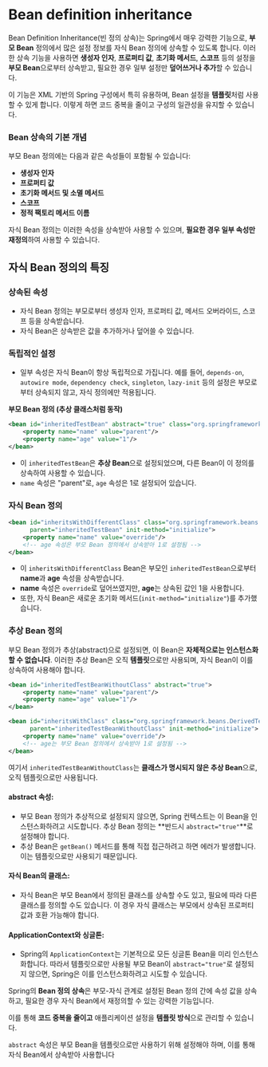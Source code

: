 # Bean definition inheritance

Bean Definition Inheritance(빈 정의 상속)는 Spring에서 매우 강력한 기능으로, **부모 Bean** 정의에서 많은 설정 정보를 자식 Bean 정의에 상속할 수 있도록 합니다. 이러한 상속 기능을 사용하면 **생성자 인자**, **프로퍼티 값**, **초기화 메서드**, **스코프** 등의 설정을 **부모 Bean**으로부터 상속받고, 필요한 경우 일부 설정만 **덮어쓰거나 추가**할 수 있습니다.

이 기능은 XML 기반의 Spring 구성에서 특히 유용하며, Bean 설정을 **템플릿**처럼 사용할 수 있게 합니다. 이렇게 하면 코드 중복을 줄이고 구성의 일관성을 유지할 수 있습니다.

### **Bean 상속의 기본 개념**

부모 Bean 정의에는 다음과 같은 속성들이 포함될 수 있습니다:

* **생성자 인자**
* **프로퍼티 값**
* **초기화 메서드 및 소멸 메서드**
* **스코프**
* **정적 팩토리 메서드 이름**

자식 Bean 정의는 이러한 속성을 상속받아 사용할 수 있으며, **필요한 경우 일부 속성만 재정의**하여 사용할 수 있습니다.

## **자식 Bean 정의의 특징**

### **상속된 속성**

* 자식 Bean 정의는 부모로부터 생성자 인자, 프로퍼티 값, 메서드 오버라이드, 스코프 등을 상속받습니다.
* 자식 Bean은 상속받은 값을 추가하거나 덮어쓸 수 있습니다.

### **독립적인 설정**

* 일부 속성은 자식 Bean이 항상 독립적으로 가집니다. 예를 들어, `depends-on`, `autowire mode`, `dependency check`, `singleton`, `lazy-init` 등의 설정은 부모로부터 상속되지 않고, 자식 정의에만 적용됩니다.

**부모 Bean 정의 (추상 클래스처럼 동작)**

```xml
<bean id="inheritedTestBean" abstract="true" class="org.springframework.beans.TestBean">
    <property name="name" value="parent"/>
    <property name="age" value="1"/>
</bean>
```

* 이 `inheritedTestBean`은 **추상 Bean**으로 설정되었으며, 다른 Bean이 이 정의를 상속하여 사용할 수 있습니다.
* `name` 속성은 "parent"로, `age` 속성은 1로 설정되어 있습니다.

### **자식 Bean 정의**

```xml
<bean id="inheritsWithDifferentClass" class="org.springframework.beans.DerivedTestBean"
      parent="inheritedTestBean" init-method="initialize">
    <property name="name" value="override"/>
    <!-- age 속성은 부모 Bean 정의에서 상속받아 1로 설정됨 -->
</bean>
```

* 이 `inheritsWithDifferentClass` Bean은 부모인 `inheritedTestBean`으로부터 **name**과 **age** 속성을 상속받습니다.
* **name** 속성은 `override`로 덮어쓰였지만, **age**는 상속된 값인 1을 사용합니다.
* 또한, 자식 Bean은 새로운 초기화 메서드(`init-method="initialize"`)를 추가했습니다.

### **추상 Bean 정의**

부모 Bean 정의가 추상(abstract)으로 설정되면, 이 Bean은 **자체적으로는 인스턴스화할 수 없습니다**. 이러한 추상 Bean은 오직 **템플릿**으로만 사용되며, 자식 Bean이 이를 상속하여 사용해야 합니다.

```xml
<bean id="inheritedTestBeanWithoutClass" abstract="true">
    <property name="name" value="parent"/>
    <property name="age" value="1"/>
</bean>

<bean id="inheritsWithClass" class="org.springframework.beans.DerivedTestBean"
      parent="inheritedTestBeanWithoutClass" init-method="initialize">
    <property name="name" value="override"/>
    <!-- age는 부모 Bean 정의에서 상속받아 1로 설정됨 -->
</bean>
```

여기서 `inheritedTestBeanWithoutClass`는 **클래스가 명시되지 않은 추상 Bean**으로, 오직 템플릿으로만 사용됩니다.

#### **abstract 속성**:

* 부모 Bean 정의가 추상적으로 설정되지 않으면, Spring 컨텍스트는 이 Bean을 인스턴스화하려고 시도합니다. 추상 Bean 정의는 \*\*반드시 `abstract="true"`\*\*로 설정해야 합니다.
* 추상 Bean은 `getBean()` 메서드를 통해 직접 접근하려고 하면 에러가 발생합니다. 이는 템플릿으로만 사용되기 때문입니다.

#### **자식 Bean의 클래스**:

* 자식 Bean은 부모 Bean에서 정의된 클래스를 상속할 수도 있고, 필요에 따라 다른 클래스를 정의할 수도 있습니다. 이 경우 자식 클래스는 부모에서 상속된 프로퍼티 값과 호환 가능해야 합니다.

#### **ApplicationContext와 싱글톤**:

* Spring의 `ApplicationContext`는 기본적으로 모든 싱글톤 Bean을 미리 인스턴스화합니다. 따라서 템플릿으로만 사용될 부모 Bean이 `abstract="true"`로 설정되지 않으면, Spring은 이를 인스턴스화하려고 시도할 수 있습니다.

Spring의 **Bean 정의 상속**은 부모-자식 관계로 설정된 Bean 정의 간에 속성 값을 상속하고, 필요한 경우 자식 Bean에서 재정의할 수 있는 강력한 기능입니다.

이를 통해 **코드 중복을 줄이고** 애플리케이션 설정을 **템플릿 방식**으로 관리할 수 있습니다.

`abstract` 속성은 부모 Bean을 템플릿으로만 사용하기 위해 설정해야 하며, 이를 통해 자식 Bean에서 상속받아 사용합니다

